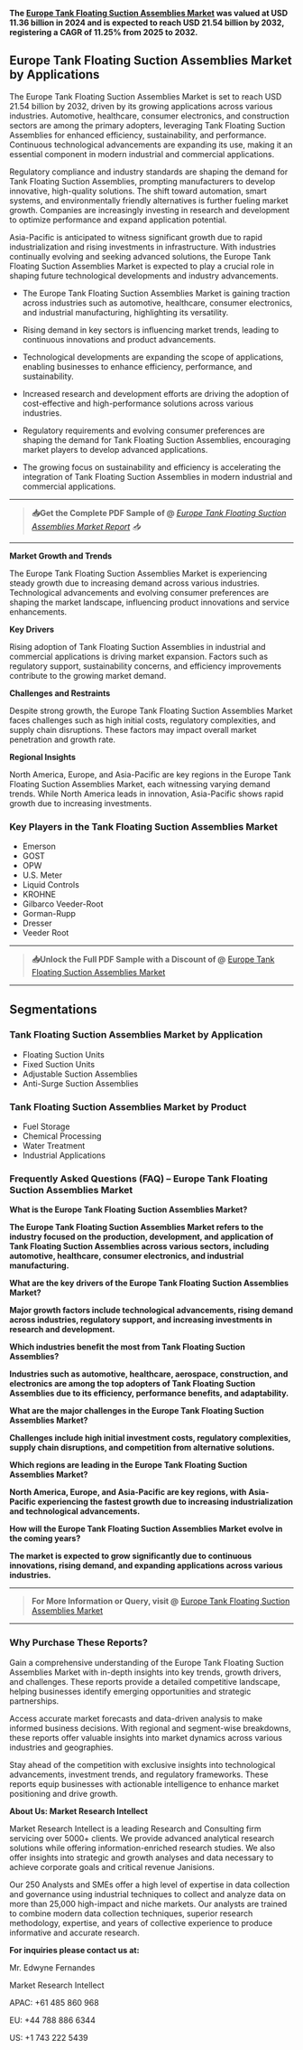 <p><strong>The <a href="https://www.marketresearchintellect.com/download-sample/?rid=454683&amp;utm_source=Pulse-April-Europe&amp;utm_medium=852">Europe Tank Floating Suction Assemblies Market</a> was valued at USD 11.36 billion in 2024 and is expected to reach USD 21.54 billion by 2032, registering a CAGR of 11.25% from 2025 to 2032.</strong></p><h2>Europe Tank Floating Suction Assemblies Market by Applications&nbsp;</h2><p><p>The Europe Tank Floating Suction Assemblies Market is set to reach USD 21.54 billion by 2032, driven by its growing applications across various industries. Automotive, healthcare, consumer electronics, and construction sectors are among the primary adopters, leveraging Tank Floating Suction Assemblies for enhanced efficiency, sustainability, and performance. Continuous technological advancements are expanding its use, making it an essential component in modern industrial and commercial applications.</p><p>Regulatory compliance and industry standards are shaping the demand for Tank Floating Suction Assemblies, prompting manufacturers to develop innovative, high-quality solutions. The shift toward automation, smart systems, and environmentally friendly alternatives is further fueling market growth. Companies are increasingly investing in research and development to optimize performance and expand application potential.</p><p>Asia-Pacific is anticipated to witness significant growth due to rapid industrialization and rising investments in infrastructure. With industries continually evolving and seeking advanced solutions, the Europe Tank Floating Suction Assemblies Market is expected to play a crucial role in shaping future technological developments and industry advancements.</p></p><ul><li><p>The Europe Tank Floating Suction Assemblies Market is gaining traction across industries such as automotive, healthcare, consumer electronics, and industrial manufacturing, highlighting its versatility.</p></li><li><p>Rising demand in key sectors is influencing market trends, leading to continuous innovations and product advancements.</p></li><li><p>Technological developments are expanding the scope of applications, enabling businesses to enhance efficiency, performance, and sustainability.</p></li><li><p>Increased research and development efforts are driving the adoption of cost-effective and high-performance solutions across various industries.</p></li><li><p>Regulatory requirements and evolving consumer preferences are shaping the demand for Tank Floating Suction Assemblies, encouraging market players to develop advanced applications.</p></li><li><p>The growing focus on sustainability and efficiency is accelerating the integration of Tank Floating Suction Assemblies in modern industrial and commercial applications.</p></li></ul><hr /><blockquote><p><strong><span class="font-[700]">📥Get the Complete PDF Sample of @ </span></strong><em><span class="font-[700]"><a href="https://www.marketresearchintellect.com/download-sample/?rid=454683&amp;utm_source=Pulse-April-Europe&amp;utm_medium=852" target="_blank" data-tracking-control-name="article-ssr-frontend-pulse_little-text-block" data-tracking-will-navigate="" data-test-link="">Europe Tank Floating Suction Assemblies Market Report</a>&nbsp;📥</span></em></p></blockquote><hr /><p class="" data-start="77" data-end="360"><strong data-start="77" data-end="105">Market Growth and Trends</strong></p><p class="" data-start="77" data-end="360">The Europe Tank Floating Suction Assemblies Market is experiencing steady growth due to increasing demand across various industries. Technological advancements and evolving consumer preferences are shaping the market landscape, influencing product innovations and service enhancements.</p><p class="" data-start="362" data-end="606"><strong data-start="362" data-end="377">Key Drivers</strong></p><p class="" data-start="362" data-end="606">Rising adoption of Tank Floating Suction Assemblies in industrial and commercial applications is driving market expansion. Factors such as regulatory support, sustainability concerns, and efficiency improvements contribute to the growing market demand.</p><p class="" data-start="608" data-end="849"><strong data-start="608" data-end="637">Challenges and Restraints</strong></p><p class="" data-start="608" data-end="849">Despite strong growth, the Europe Tank Floating Suction Assemblies Market faces challenges such as high initial costs, regulatory complexities, and supply chain disruptions. These factors may impact overall market penetration and growth rate.</p><p class="" data-start="851" data-end="1095"><strong data-start="851" data-end="872">Regional Insights</strong></p><p class="" data-start="851" data-end="1095">North America, Europe, and Asia-Pacific are key regions in the Europe Tank Floating Suction Assemblies Market, each witnessing varying demand trends. While North America leads in innovation, Asia-Pacific shows rapid growth due to increasing investments.</p><p><h3>Key Players in the Tank Floating Suction Assemblies Market </h3><ul><li>Emerson</li><li> GOST</li><li> OPW</li><li> U.S. Meter</li><li> Liquid Controls</li><li> KROHNE</li><li> Gilbarco Veeder-Root</li><li> Gorman-Rupp</li><li> Dresser</li><li> Veeder Root</li></ul></p><hr /><blockquote><p><strong>📥Unlock the Full PDF Sample with a Discount of @</strong> <a href="https://www.marketresearchintellect.com/ask-for-discount/?rid=454683&amp;utm_source=Pulse-April-Europe&amp;utm_medium=852">Europe Tank Floating Suction Assemblies Market</a></p></blockquote><hr /><p><h2>Segmentations</h2><h3>Tank Floating Suction Assemblies Market by Application</h3><ul><li>Floating Suction Units</li><li> Fixed Suction Units</li><li> Adjustable Suction Assemblies</li><li> Anti-Surge Suction Assemblies</li></ul><h3>Tank Floating Suction Assemblies Market by Product</h3><ul><li>Fuel Storage</li><li> Chemical Processing</li><li> Water Treatment</li><li> Industrial Applications</li></ul></p><h3><strong>Frequently Asked Questions (FAQ) &ndash; Europe Tank Floating Suction Assemblies Market</strong></h3><p><strong>What is the Europe Tank Floating Suction Assemblies Market?</strong></p><p><strong>The Europe Tank Floating Suction Assemblies Market refers to the industry focused on the production, development, and application of Tank Floating Suction Assemblies across various sectors, including automotive, healthcare, consumer electronics, and industrial manufacturing.</strong></p><p><strong>What are the key drivers of the Europe Tank Floating Suction Assemblies Market?</strong></p><p><strong>Major growth factors include technological advancements, rising demand across industries, regulatory support, and increasing investments in research and development.</strong></p><p><strong>Which industries benefit the most from Tank Floating Suction Assemblies?</strong></p><p><strong>Industries such as automotive, healthcare, aerospace, construction, and electronics are among the top adopters of Tank Floating Suction Assemblies due to its efficiency, performance benefits, and adaptability.</strong></p><p><strong>What are the major challenges in the Europe Tank Floating Suction Assemblies Market?</strong></p><p><strong>Challenges include high initial investment costs, regulatory complexities, supply chain disruptions, and competition from alternative solutions.</strong></p><p><strong>Which regions are leading in the Europe Tank Floating Suction Assemblies Market?</strong></p><p><strong>North America, Europe, and Asia-Pacific are key regions, with Asia-Pacific experiencing the fastest growth due to increasing industrialization and technological advancements.</strong></p><p><strong>How will the Europe Tank Floating Suction Assemblies Market evolve in the coming years?</strong></p><p><strong>The market is expected to grow significantly due to continuous innovations, rising demand, and expanding applications across various industries.</strong></p><hr /><blockquote><p><span class="font-[700]"><strong>For More Information or Query, visit&nbsp;@</strong>&nbsp;</span><span class="font-[700]"><a href="https://www.marketresearchintellect.com/product/global-tank-floating-suction-assemblies-market-size-and-forecast/?utm_source=Linkedin&utm_medium=852" target="_blank" data-tracking-control-name="article-ssr-frontend-pulse_little-text-block" data-tracking-will-navigate="" data-test-link="">Europe Tank Floating Suction Assemblies Market</a></span></p></blockquote><hr /><h3><strong data-start="0" data-end="31">Why Purchase These Reports?</strong></h3><p class="" data-start="35" data-end="297">Gain a comprehensive understanding of the Europe Tank Floating Suction Assemblies Market with in-depth insights into key trends, growth drivers, and challenges. These reports provide a detailed competitive landscape, helping businesses identify emerging opportunities and strategic partnerships.</p><p class="" data-start="299" data-end="540">Access accurate market forecasts and data-driven analysis to make informed business decisions. With regional and segment-wise breakdowns, these reports offer valuable insights into market dynamics across various industries and geographies.</p><p class="" data-start="542" data-end="784">Stay ahead of the competition with exclusive insights into technological advancements, investment trends, and regulatory frameworks. These reports equip businesses with actionable intelligence to enhance market positioning and drive growth.</p><p><strong><span class="font-[700]">About Us: Market Research Intellect</span></strong></p><p><span class="">Market Research Intellect is a leading Research and Consulting firm servicing over 5000+ clients. We provide advanced analytical research solutions while offering information-enriched research studies.&nbsp;</span>We also offer insights into strategic and growth analyses and data necessary to achieve corporate goals and critical revenue Janisions.</p><p><span class="">Our 250 Analysts and SMEs offer a high level of expertise in data collection and governance using industrial techniques to collect and analyze data on more than 25,000 high-impact and niche markets. Our analysts are trained to combine modern data collection techniques, superior research methodology, expertise, and years of collective experience to produce informative and accurate research.</span></p><p><strong>For inquiries please contact us at:</strong></p><p>Mr. Edwyne Fernandes</p><p>Market Research Intellect</p><p>APAC: +61 485 860 968</p><p>EU: +44 788 886 6344</p><p>US: +1 743 222 5439</p>